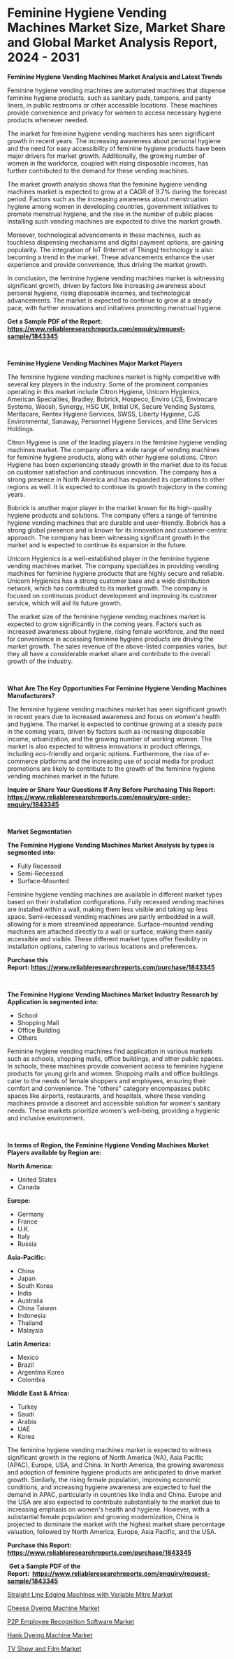 <p><h1>Feminine Hygiene Vending Machines Market Size, Market Share and Global Market Analysis Report, 2024 - 2031</h1></p><p><strong>Feminine Hygiene Vending Machines Market Analysis and Latest Trends</strong></p>
<p><p>Feminine hygiene vending machines are automated machines that dispense feminine hygiene products, such as sanitary pads, tampons, and panty liners, in public restrooms or other accessible locations. These machines provide convenience and privacy for women to access necessary hygiene products whenever needed.</p><p>The market for feminine hygiene vending machines has seen significant growth in recent years. The increasing awareness about personal hygiene and the need for easy accessibility of feminine hygiene products have been major drivers for market growth. Additionally, the growing number of women in the workforce, coupled with rising disposable incomes, has further contributed to the demand for these vending machines.</p><p>The market growth analysis shows that the feminine hygiene vending machines market is expected to grow at a CAGR of 9.7% during the forecast period. Factors such as the increasing awareness about menstruation hygiene among women in developing countries, government initiatives to promote menstrual hygiene, and the rise in the number of public places installing such vending machines are expected to drive the market growth.</p><p>Moreover, technological advancements in these machines, such as touchless dispensing mechanisms and digital payment options, are gaining popularity. The integration of IoT (Internet of Things) technology is also becoming a trend in the market. These advancements enhance the user experience and provide convenience, thus driving the market growth.</p><p>In conclusion, the feminine hygiene vending machines market is witnessing significant growth, driven by factors like increasing awareness about personal hygiene, rising disposable incomes, and technological advancements. The market is expected to continue to grow at a steady pace, with further innovations and initiatives promoting menstrual hygiene.</p></p>
<p><strong>Get a Sample PDF of the Report:&nbsp; <a href="https://www.reliableresearchreports.com/enquiry/request-sample/1843345">https://www.reliableresearchreports.com/enquiry/request-sample/1843345</a></strong></p>
<p>&nbsp;</p>
<p><strong>Feminine Hygiene Vending Machines Major Market Players</strong></p>
<p><p>The feminine hygiene vending machines market is highly competitive with several key players in the industry. Some of the prominent companies operating in this market include Citron Hygiene, Unicorn Hygienics, American Specialties, Bradley, Bobrick, Hospeco, Enviro LCS, Envirocare Systems, Woosh, Synergy, HSG UK, Initial UK, Secure Vending Systems, Meritacare, Rentex Hygiene Services, SWSS, Liberty Hygiene, CJS Environmental, Sanaway, Personnel Hygiene Services, and Elite Services Holdings.</p><p>Citron Hygiene is one of the leading players in the feminine hygiene vending machines market. The company offers a wide range of vending machines for feminine hygiene products, along with other hygiene solutions. Citron Hygiene has been experiencing steady growth in the market due to its focus on customer satisfaction and continuous innovation. The company has a strong presence in North America and has expanded its operations to other regions as well. It is expected to continue its growth trajectory in the coming years.</p><p>Bobrick is another major player in the market known for its high-quality hygiene products and solutions. The company offers a range of feminine hygiene vending machines that are durable and user-friendly. Bobrick has a strong global presence and is known for its innovation and customer-centric approach. The company has been witnessing significant growth in the market and is expected to continue its expansion in the future.</p><p>Unicorn Hygienics is a well-established player in the feminine hygiene vending machines market. The company specializes in providing vending machines for feminine hygiene products that are highly secure and reliable. Unicorn Hygienics has a strong customer base and a wide distribution network, which has contributed to its market growth. The company is focused on continuous product development and improving its customer service, which will aid its future growth.</p><p>The market size of the feminine hygiene vending machines market is expected to grow significantly in the coming years. Factors such as increased awareness about hygiene, rising female workforce, and the need for convenience in accessing feminine hygiene products are driving the market growth. The sales revenue of the above-listed companies varies, but they all have a considerable market share and contribute to the overall growth of the industry.</p></p>
<p>&nbsp;</p>
<p><strong>What Are The Key Opportunities For Feminine Hygiene Vending Machines Manufacturers?</strong></p>
<p><p>The feminine hygiene vending machines market has seen significant growth in recent years due to increased awareness and focus on women's health and hygiene. The market is expected to continue growing at a steady pace in the coming years, driven by factors such as increasing disposable income, urbanization, and the growing number of working women. The market is also expected to witness innovations in product offerings, including eco-friendly and organic options. Furthermore, the rise of e-commerce platforms and the increasing use of social media for product promotions are likely to contribute to the growth of the feminine hygiene vending machines market in the future.</p></p>
<p><strong>Inquire or Share Your Questions If Any Before Purchasing This Report: <a href="https://www.reliableresearchreports.com/enquiry/pre-order-enquiry/1843345">https://www.reliableresearchreports.com/enquiry/pre-order-enquiry/1843345</a></strong></p>
<p>&nbsp;</p>
<p><strong>Market Segmentation</strong></p>
<p><strong>The Feminine Hygiene Vending Machines Market Analysis by types is segmented into:</strong></p>
<p><ul><li>Fully Recessed</li><li>Semi-Recessed</li><li>Surface-Mounted</li></ul></p>
<p><p>Feminine hygiene vending machines are available in different market types based on their installation configurations. Fully recessed vending machines are installed within a wall, making them less visible and taking up less space. Semi-recessed vending machines are partly embedded in a wall, allowing for a more streamlined appearance. Surface-mounted vending machines are attached directly to a wall or surface, making them easily accessible and visible. These different market types offer flexibility in installation options, catering to various locations and preferences.</p></p>
<p><strong>Purchase this Report:&nbsp;<a href="https://www.reliableresearchreports.com/purchase/1843345">https://www.reliableresearchreports.com/purchase/1843345</a></strong></p>
<p>&nbsp;</p>
<p><strong>The Feminine Hygiene Vending Machines Market Industry Research by Application is segmented into:</strong></p>
<p><ul><li>School</li><li>Shopping Mall</li><li>Office Building</li><li>Others</li></ul></p>
<p><p>Feminine hygiene vending machines find application in various markets such as schools, shopping malls, office buildings, and other public spaces. In schools, these machines provide convenient access to feminine hygiene products for young girls and women. Shopping malls and office buildings cater to the needs of female shoppers and employees, ensuring their comfort and convenience. The "others" category encompasses public spaces like airports, restaurants, and hospitals, where these vending machines provide a discreet and accessible solution for women's sanitary needs. These markets prioritize women's well-being, providing a hygienic and inclusive environment.</p></p>
<p>&nbsp;</p>
<p><strong>In terms of Region, the Feminine Hygiene Vending Machines Market Players available by Region are:</strong></p>
<p>
    <p> <strong> North America: </strong>
        <ul>
            <li>United States</li>
            <li>Canada</li>
        </ul>
        </p> 
    <p> <strong> Europe: </strong>
        <ul>
            <li>Germany</li>
            <li>France</li>
            <li>U.K.</li>
            <li>Italy</li>
            <li>Russia</li>
        </ul>
        </p> 
    <p> <strong> Asia-Pacific: </strong>
        <ul>
            <li>China</li>
            <li>Japan</li>
            <li>South Korea</li>
            <li>India</li>
            <li>Australia</li>
            <li>China Taiwan</li>
            <li>Indonesia</li>
            <li>Thailand</li>
            <li>Malaysia</li>
        </ul>
        </p> 
    <p> <strong> Latin America: </strong>
        <ul>
            <li>Mexico</li>
            <li>Brazil</li>
            <li>Argentina Korea</li>
            <li>Colombia</li>
        </ul>
        </p> 
    <p> <strong> Middle East & Africa: </strong>
        <ul>
            <li>Turkey</li>
            <li>Saudi</li>
            <li>Arabia</li>
            <li>UAE</li>
            <li>Korea</li>
        </ul>
    </p>
    </p>
<p><p>The feminine hygiene vending machines market is expected to witness significant growth in the regions of North America (NA), Asia Pacific (APAC), Europe, USA, and China. In North America, the growing awareness and adoption of feminine hygiene products are anticipated to drive market growth. Similarly, the rising female population, improving economic conditions, and increasing hygiene awareness are expected to fuel the demand in APAC, particularly in countries like India and China. Europe and the USA are also expected to contribute substantially to the market due to increasing emphasis on women's health and hygiene. However, with a substantial female population and growing modernization, China is projected to dominate the market with the highest market share percentage valuation, followed by North America, Europe, Asia Pacific, and the USA.</p></p>
<p><strong>Purchase this Report: <a href="https://www.reliableresearchreports.com/purchase/1843345">https://www.reliableresearchreports.com/purchase/1843345</a></strong></p>
<p>&nbsp;<strong>Get a Sample PDF of the Report:&nbsp;&nbsp;<a href="https://www.reliableresearchreports.com/enquiry/request-sample/1843345">https://www.reliableresearchreports.com/enquiry/request-sample/1843345</a></strong></p>
<p><strong></strong></p>
<p><p><a href="https://medium.com/@gracedavis57/straight-line-edging-machines-with-variable-mitre-market-insight-market-trends-growth-forecasted-dc8c8d945214">Straight Line Edging Machines with Variable Mitre Market</a></p><p><a href="https://github.com/yoshih12/Market-Research-Report-List-1/blob/main/cheese-dyeing-machine-market.md">Cheese Dyeing Machine Market</a></p><p><a href="https://medium.com/@gracedavis57/p2p-employee-recognition-software-market-outlook-industry-overview-and-forecast-2023-to-2030-5892e74eed6e">P2P Employee Recognition Software Market</a></p><p><a href="https://github.com/guneycigdem35/Market-Research-Report-List-1/blob/main/hank-dyeing-machine-market.md">Hank Dyeing Machine Market</a></p><p><a href="https://medium.com/@gracedavis57/tv-show-and-film-nbsp-market-focuses-on-market-share-size-and-projected-forecast-till-2030-cfdc3b955033">TV Show and Film Market</a></p></p>